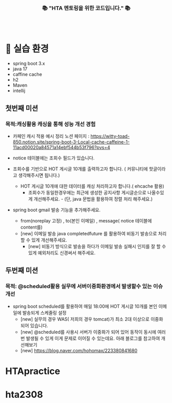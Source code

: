 
<div align=center>
	<h3>📚 "HTA 멘토링을 위한 코드입니다." 📚</h3>
</div>
<br><br>

# 📖 실습 환경
* spring boot 3.x
* java 17
* caffine cache
* h2
* Maven
* intellij

## 첫번째 미션
### 목적:캐싱활용 캐싱을 통해 성능 개선 경험
* 카페인 캐시 적용 예시 정리 노션 페이지 : https://witty-toad-850.notion.site/spring-boot-3-Local-cache-caffeine-1-11acd00020a84571a14ebf544b53f796?pvs=4
* notice 테이블에는 조회수 필드가 있습니다.
* 조회수를 기반으로 HOT 게시글 10개를 출력하고자 합니다. ( 커뮤니티에 핫글이라고 생각해주시면 됩니다.)
  * HOT 게시글 10개애 대한 데이터를 캐싱 처리하고자 합니다.( ehcache 활용)
    * 조회수가 동일한경우에는 최근에 생성한 공지사항 게시글순으로 나올수있게 개선해주세요. - (단, java 문법을 활용하여 정렬 처리 해주세요.)

* spring boot gmail 발송 기능을 추가해주세요.
  * from(noreplay 고정) , to(본인 이메일) , message( notice 테이블에 content를)
  * [new] 이메일 발송 java completedfuture 를 활용하여 비동기 발송으로 처리할 수 있게 개선해주세요.
    * [new] 비동기 방식으로 발송을 하다가 이메일 발송 실패시 인지를 잘 할 수 있게 예외처리도 신경써서 해주세요.

## 두번째 미션
### 목적: @scheduled활용 실무에 서버이중화환경에서 발생할수 있는 이슈 개선
* spring boot scheduled를 활용하여 매일 18:00에 HOT 게시글 10개를 본인 이메일에 발송되게 스케줄링 설정
  *  [new] 실무의 경우 WAS( 저희의 경우 tomcat)가 최소 2대 이상으로 이중화 되어 있습니다.
  *  [new] @scheduled를 사용시 서버가 이중화가 되어 있어 동작이 동시에 여러번 발생될 수 있게 이게 문제로 이어질 수 있는데요. 아래 블로그를 참고하여 개선해보기
  *  [new] https://blog.naver.com/hohomax/223380841680


         






# HTApractice
# hta2308
